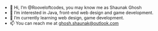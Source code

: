 - 👋 Hi, I’m @Rooveloftcodes, you may know me as Shaunak Ghosh
- 👀 I’m interested in Java, front-end web design and game development.
- 🌱 I’m currently learning web design, game development.
- 📫 You can reach me at ghosh.shaunak@outlook.com
